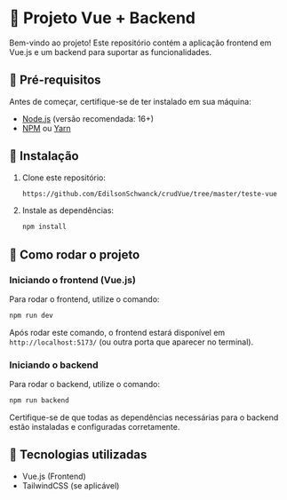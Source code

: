 # 🚀 Projeto Vue + Backend

Bem-vindo ao projeto! Este repositório contém a aplicação frontend em Vue.js e um backend para suportar as funcionalidades.

## 📌 Pré-requisitos
Antes de começar, certifique-se de ter instalado em sua máquina:

- [Node.js](https://nodejs.org/) (versão recomendada: 16+)
- [NPM](https://www.npmjs.com/) ou [Yarn](https://yarnpkg.com/)

## 🔧 Instalação

1. Clone este repositório:
   ```bash
   https://github.com/EdilsonSchwanck/crudVue/tree/master/teste-vue
   ```
2. Instale as dependências:
   ```bash
   npm install
   ```

## 🚀 Como rodar o projeto

### Iniciando o frontend (Vue.js)

Para rodar o frontend, utilize o comando:
```bash
npm run dev
```
Após rodar este comando, o frontend estará disponível em `http://localhost:5173/` (ou outra porta que aparecer no terminal).

### Iniciando o backend

Para rodar o backend, utilize o comando:
```bash
npm run backend
```
Certifique-se de que todas as dependências necessárias para o backend estão instaladas e configuradas corretamente.

## 🎯 Tecnologias utilizadas

- Vue.js (Frontend)
- TailwindCSS (se aplicável)








